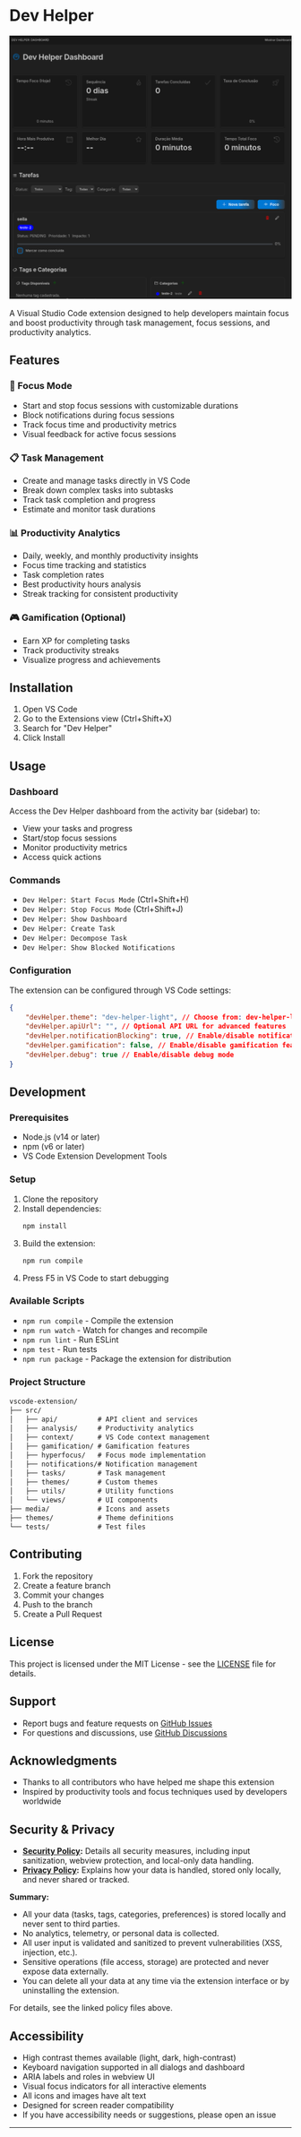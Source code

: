 # Dev Helper

![Dashboard Preview](./media/captura-28052025.png)

A Visual Studio Code extension designed to help developers maintain focus and boost productivity through task management, focus sessions, and productivity analytics.

## Features

### 🎯 Focus Mode
- Start and stop focus sessions with customizable durations
- Block notifications during focus sessions
- Track focus time and productivity metrics
- Visual feedback for active focus sessions

### 📋 Task Management
- Create and manage tasks directly in VS Code
- Break down complex tasks into subtasks
- Track task completion and progress
- Estimate and monitor task durations

### 📊 Productivity Analytics
- Daily, weekly, and monthly productivity insights
- Focus time tracking and statistics
- Task completion rates
- Best productivity hours analysis
- Streak tracking for consistent productivity

### 🎮 Gamification (Optional)
- Earn XP for completing tasks
- Track productivity streaks
- Visualize progress and achievements

## Installation

1. Open VS Code
2. Go to the Extensions view (Ctrl+Shift+X)
3. Search for "Dev Helper"
4. Click Install

## Usage

### Dashboard
Access the Dev Helper dashboard from the activity bar (sidebar) to:
- View your tasks and progress
- Start/stop focus sessions
- Monitor productivity metrics
- Access quick actions

### Commands
- `Dev Helper: Start Focus Mode` (Ctrl+Shift+H)
- `Dev Helper: Stop Focus Mode` (Ctrl+Shift+J)
- `Dev Helper: Show Dashboard`
- `Dev Helper: Create Task`
- `Dev Helper: Decompose Task`
- `Dev Helper: Show Blocked Notifications`

### Configuration
The extension can be configured through VS Code settings:

```json
{
    "devHelper.theme": "dev-helper-light", // Choose from: dev-helper-light, dev-helper-dark, dev-helper-high-contrast
    "devHelper.apiUrl": "", // Optional API URL for advanced features
    "devHelper.notificationBlocking": true, // Enable/disable notification blocking during focus
    "devHelper.gamification": false, // Enable/disable gamification features
    "devHelper.debug": true // Enable/disable debug mode
}
```

## Development

### Prerequisites
- Node.js (v14 or later)
- npm (v6 or later)
- VS Code Extension Development Tools

### Setup
1. Clone the repository
2. Install dependencies:
   ```bash
   npm install
   ```
3. Build the extension:
   ```bash
   npm run compile
   ```
4. Press F5 in VS Code to start debugging

### Available Scripts
- `npm run compile` - Compile the extension
- `npm run watch` - Watch for changes and recompile
- `npm run lint` - Run ESLint
- `npm test` - Run tests
- `npm run package` - Package the extension for distribution

### Project Structure
```
vscode-extension/
├── src/
│   ├── api/          # API client and services
│   ├── analysis/     # Productivity analytics
│   ├── context/      # VS Code context management
│   ├── gamification/ # Gamification features
│   ├── hyperfocus/   # Focus mode implementation
│   ├── notifications/# Notification management
│   ├── tasks/        # Task management
│   ├── themes/       # Custom themes
│   ├── utils/        # Utility functions
│   └── views/        # UI components
├── media/            # Icons and assets
├── themes/           # Theme definitions
└── tests/            # Test files
```

## Contributing

1. Fork the repository
2. Create a feature branch
3. Commit your changes
4. Push to the branch
5. Create a Pull Request

## License

This project is licensed under the MIT License - see the [LICENSE](LICENSE) file for details.

## Support

- Report bugs and feature requests on [GitHub Issues](https://github.com/yourusername/dev-helper/issues)
- For questions and discussions, use [GitHub Discussions](https://github.com/yourusername/dev-helper/discussions)

## Acknowledgments

- Thanks to all contributors who have helped me shape this extension
- Inspired by productivity tools and focus techniques used by developers worldwide

## Security & Privacy

- **[Security Policy](./SECURITY.md):** Details all security measures, including input sanitization, webview protection, and local-only data handling.
- **[Privacy Policy](./PRIVACY.md):** Explains how your data is handled, stored only locally, and never shared or tracked.

**Summary:**
- All your data (tasks, tags, categories, preferences) is stored locally and never sent to third parties.
- No analytics, telemetry, or personal data is collected.
- All user input is validated and sanitized to prevent vulnerabilities (XSS, injection, etc.).
- Sensitive operations (file access, storage) are protected and never expose data externally.
- You can delete all your data at any time via the extension interface or by uninstalling the extension.

For details, see the linked policy files above.

## Accessibility

- High contrast themes available (light, dark, high-contrast)
- Keyboard navigation supported in all dialogs and dashboard
- ARIA labels and roles in webview UI
- Visual focus indicators for all interactive elements
- All icons and images have alt text
- Designed for screen reader compatibility
- If you have accessibility needs or suggestions, please open an issue

---